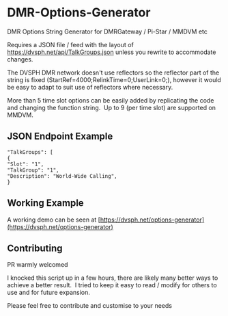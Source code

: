# DMR-Options-Generator
DMR Options String Generator for DMRGateway / Pi-Star / MMDVM etc

Requires a JSON file / feed with the layout of https://dvsph.net/api/TalkGroups.json unless you rewrite to accommodate changes.

The DVSPH DMR network doesn't use reflectors so the reflector part of the string is fixed (StartRef=4000;RelinkTime=0;UserLink=0;), however it would be easy to adapt to suit use of reflectors where necessary.

More than 5 time slot options can be easily added by replicating the code and changing the function string.  Up to 9 (per time slot) are supported on MMDVM.


## JSON Endpoint Example
```
"TalkGroups": [
{
"Slot": "1",
"TalkGroup": "1",
"Description": "World-Wide Calling",
}
```

## Working Example
A working demo can be seen at [https://dvsph.net/options-generator](https://dvsph.net/options-generator)

## Contributing
PR warmly welcomed

I knocked this script up in a few hours, there are likely many better ways to achieve a better result.  I tried to keep it easy to read / modify for others to use and for future expansion.

Please feel free to contribute and customise to your needs

